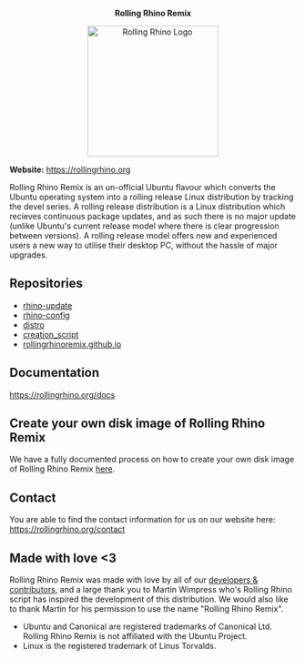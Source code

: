 <p align="center"><b>Rolling Rhino Remix</b></p>

<p align="center">
<a href="https://github.com/rollingrhinoremix"><img align="center" src="https://rollingrhino.org/assets/logos/rolling_rhino_circle-dark.png" width="230" height="230" alt="Rolling Rhino Logo"></a>
</p>

**Website:** https://rollingrhino.org

Rolling Rhino Remix is an un-official Ubuntu flavour which converts the Ubuntu operating system into a rolling release Linux distribution by tracking the devel series. A rolling release distribution is a Linux distribution which recieves continuous package updates, and as such there is no major update (unlike Ubuntu's current release model where there is clear progression between versions). A rolling release model offers new and experienced users a new way to utilise their desktop PC, without the hassle of major upgrades.

## Repositories

- [rhino-update](https://github.com/rollingrhinoremix/rhino-update)
- [rhino-config](https://github.com/rollingrhinoremix/rhino-config)
- [distro](https://github.com/rollingrhinoremix/distro)
- [creation_script](https://github.com/rollingrhinoremix/creation_script)
- [rollingrhinoremix.github.io](https://github.com/rollingrhinoremix/rollingrhinoremix.github.io)

## Documentation

https://rollingrhino.org/docs

## Create your own disk image of Rolling Rhino Remix

We have a fully documented process on how to create your own disk image of Rolling Rhino Remix [here](https://github.com/rollingrhinoremix/creation_script).

## Contact

You are able to find the contact information for us on our website here: https://rollingrhino.org/contact

## Made with love <3

Rolling Rhino Remix was made with love by all of our [developers & contributors](https://rollingrhino.org/contributors), and a large thank you to Martin Wimpress who's Rolling Rhino script has inspired the development of this distribution. We would also like to thank Martin for his permission to use the name "Rolling Rhino Remix".

- Ubuntu and Canonical are registered trademarks of Canonical Ltd. Rolling Rhino Remix is not affiliated with the Ubuntu Project.
- Linux is the registered trademark of Linus Torvalds.

